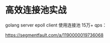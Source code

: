 # 高效连接池实战

golang server epoll client 使用连接池 15万+ qps：

https://segmentfault.com/a/1190000019736068

